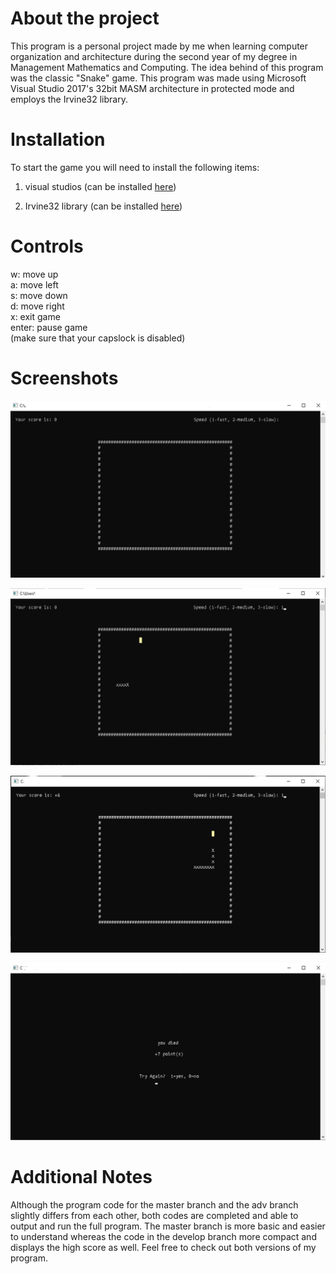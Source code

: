 # About the project
This program is a personal project made by me when learning computer organization and architecture during the second year of my degree in Management Mathematics and Computing. The idea behind of this program was the classic "Snake" game. This program was made using Microsoft Visual Studio 2017's 32bit MASM architecture in protected mode and employs the Irvine32 library.

# Installation
To start the game you will need to install the following items:
1. visual studios   (can be installed [here](https://visualstudio.microsoft.com/downloads/)) 

2. Irvine32 library     (can be installed [here](https://github.com/meixinchoy/Irvine-library))


# Controls
w: move up\
a: move left\
s: move down\
d: move right\
x: exit game\
enter: pause game\
(make sure that your capslock is disabled)

# Screenshots

![](screenshots/choosespeed.png)

![](screenshots/startingscreen.png)

![](screenshots/snake%20moving.png)

![](screenshots/youdied.jpg)

# Additional Notes
Although the program code for the master branch and the adv branch slightly differs from each other, both codes are completed and able to output and run the full program. The master branch is more basic and easier to understand whereas the code in the develop branch more compact and displays the high score as well. Feel free to check out both versions of my program.

